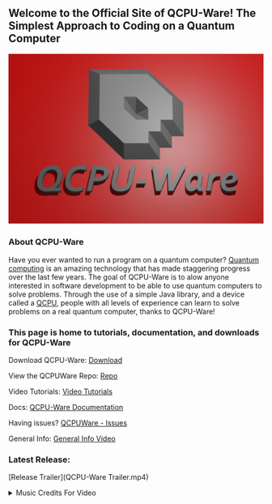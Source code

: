 ## Welcome to the Official Site of QCPU-Ware! The Simplest Approach to Coding on a Quantum Computer

![QCPU-Ware Logo](QCPU.png)

### About QCPU-Ware
Have you ever wanted to run a program on a quantum computer?  [Quantum computing](https://en.wikipedia.org/wiki/Quantum_computing) is an amazing technology that has made staggering progress over the last few years.  The goal of QCPU-Ware is to alow anyone interested in software development to be able to use quantum computers to solve problems.  Through the use of a simple Java library, and a device called a [QCPU](https://cogrpar.github.io/cogrpar.QCPUWare.github.io/docs.html#12-what-is-a-qcpu), people with all levels of experience can learn to solve problems on a real quantum computer, thanks to QCPU-Ware!

### This page is home to tutorials, documentation, and downloads for QCPU-Ware

Download QCPU-Ware:
[Download](https://github.com/cogrpar/qcpuWARE/archive/master.zip)

View the QCPUWare Repo:
[Repo](https://github.com/cogrpar/qcpuWARE/)

Video Tutorials:
[Video Tutorials](https://www.youtube.com/channel/UCNy6WfWTRKS4vya6KlD4Hxg)

Docs:
[QCPU-Ware Documentation](docs.md)

Having issues?
[QCPUWare - Issues](https://github.com/cogrpar/qcpuWARE/issues)

General Info:
[General Info Video](https://www.youtube.com/channel/UCNy6WfWTRKS4vya6KlD4Hxg) <!-- link this to info video -->

### Latest Release:
[Release Trailer](QCPU-Ware Trailer.mp4)
<details>
<summary>Music Credits For Video</summary>
<br>
Dreams by Firefl!es https://soundcloud.com/mangesh-dongare-427116573
Creative Commons — Attribution 3.0 Unported — CC BY 3.0
Free Download / Stream: http://bit.ly/dreams-fireflies
Music promoted by Audio Library https: https://youtu.be/UD0-KV3SoGI
</details>
